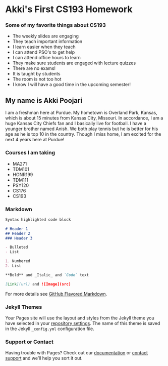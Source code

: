 # Akki's First CS193 Homework

### Some of my favorite things about CS193
- The weekly slides are engaging
- They teach important information
- I learn easier when they teach
- I can attend PSO's to get help
- I can attend office hours to learn
- They make sure students are engaged with lecture quizzes
- There are no exams!
- It is taught by students
- The room is not too hot
- I know I will have a good time in the upcoming semester!

## My name is Akki Poojari

I am a freshman here at Purdue. My hometown is Overland Park, Kansas, which is about 15 minutes from Kansas City, Missouri. In accordance, I am a huge Kansas City Chiefs fan and I basically live for football. I have a younger brother named Anish. We both play tennis but he is better for his age as he is top 10 in the country. Though I miss home, I am excited for the next 4 years here at Purdue!

### Courses I am taking

- MA271  
- TDM101  
- HONR199  
- TDM111  
- PSY120  
- CS176  
- CS193  

### Markdown

```markdown
Syntax highlighted code block

# Header 1
## Header 2
### Header 3

- Bulleted
- List

1. Numbered
2. List

**Bold** and _Italic_ and `Code` text

[Link](url) and ![Image](src)
```

For more details see [GitHub Flavored Markdown](https://guides.github.com/features/mastering-markdown/).

### Jekyll Themes

Your Pages site will use the layout and styles from the Jekyll theme you have selected in your [repository settings](https://github.com/kalutes/CS193_Fall18_Lab1/settings). The name of this theme is saved in the Jekyll `_config.yml` configuration file.

### Support or Contact

Having trouble with Pages? Check out our [documentation](https://help.github.com/categories/github-pages-basics/) or [contact support](https://github.com/contact) and we’ll help you sort it out.
